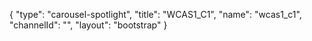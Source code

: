 {
    "type": "carousel-spotlight",
    "title": "WCAS1_C1",
    "name": "wcas1_c1",
    "channelId": "",
    "layout": "bootstrap"
}